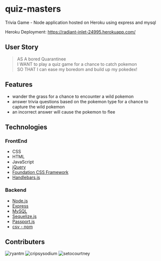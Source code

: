 # quiz-masters

Trivia Game - Node application hosted on Heroku using express and mysql

Heroku Deployment: https://radiant-inlet-24995.herokuapp.com/

## User Story

> AS A bored Quarantinee <br />
> I WANT to play a quiz game for a chance to catch pokemon <br />
> SO THAT I can ease my boredom and build up my pokedex!


## Features

* wander the grass for a chance to encounter a wild pokemon
* answer trivia questions based on the pokemon type for a chance to capture the wild pokemon
* an incorrect answer will cause the pokemon to flee

## Technologies

### FrontEnd
* CSS
* HTML
* JavaScript
* [jQuery](https://jquery.com/)
* [Foundation CSS Framework](https://get.foundation/)
* [Handlebars.js](https://handlebarsjs.com/)


### Backend
* [Node.js](https://nodejs.org/en/)
* [Express](https://expressjs.com/)
* [MySQL](https://www.mysql.com/)
* [Sequelize.js](https://sequelize.org/)
* [Passport.js](http://www.passportjs.org/)
* [csv - npm](https://www.npmjs.com/package/csv)


## Contributers

![ryantm](https://github.com/ryntm)
![cripsysodium](https://github.com/crispysodium)
![setocourtney](https://github.com/setocourtney)







